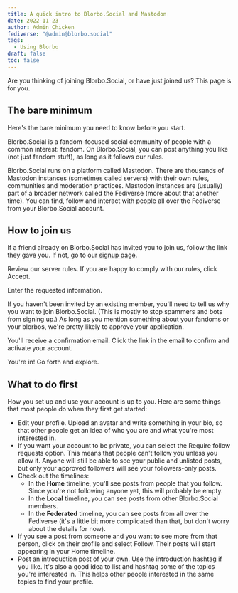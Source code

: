 ```yaml
---
title: A quick intro to Blorbo.Social and Mastodon
date: 2022-11-23
author: Admin Chicken
fediverse: "@admin@blorbo.social"
tags:
  - Using Blorbo
draft: false
toc: false
---
```


Are you thinking of joining Blorbo.Social, or have just joined us? This page is for you.

## The bare minimum

Here's the bare minimum you need to know before you start.

Blorbo.Social is a fandom-focused social community of people with a common interest: fandom. On Blorbo.Social, you can post anything you like (not just fandom stuff), as long as it follows our rules.

<!--more-->

Blorbo.Social runs on a platform called Mastodon. There are thousands of Mastodon instances (sometimes called servers) with their own rules, communities and moderation practices. Mastodon instances are (usually) part of a broader network called the Fediverse (more about that another time). You can find, follow and interact with people all over the Fediverse from your Blorbo.Social account.

## How to join us

If a friend already on Blorbo.Social has invited you to join us, follow the link they gave you. If not, go to our [signup page](https://blorbo.social/auth/sign_up).

Review our server rules. If you are happy to comply with our rules, click Accept.

Enter the requested information.

If you haven't been invited by an existing member, you'll need to tell us why you want to join Blorbo.Social. (This is mostly to stop spammers and bots from signing up.) As long as you mention something about your fandoms or your blorbos, we're pretty likely to approve your application.

You'll receive a confirmation email. Click the link in the email to confirm and activate your account.

You're in! Go forth and explore.

## What to do first

How you set up and use your account is up to you. Here are some things that most people do when they first get started:

- Edit your profile. Upload an avatar and write something in your bio, so that other people get an idea of who you are and what you're most interested in.
- If you want your account to be private, you can select the Require follow requests option. This means that people can't follow you unless you allow it. Anyone will still be able to see your public and unlisted posts, but only your approved followers will see your followers-only posts.
- Check out the timelines:
    - In the **Home** timeline, you'll see posts from people that you follow. Since you're not following anyone yet, this will probably be empty.
    - In the **Local** timeline, you can see posts from other Blorbo.Social members.
    - In the **Federated** timeline, you can see posts from all over the Fediverse (it's a little bit more complicated than that, but don't worry about the details for now).
- If you see a post from someone and you want to see more from that person, click on their profile and select Follow. Their posts will start appearing in your Home timeline.
- Post an introduction post of your own. Use the introduction hashtag if you like. It's also a good idea to list and hashtag some of the topics you're interested in. This helps other people interested in the same topics to find your profile.